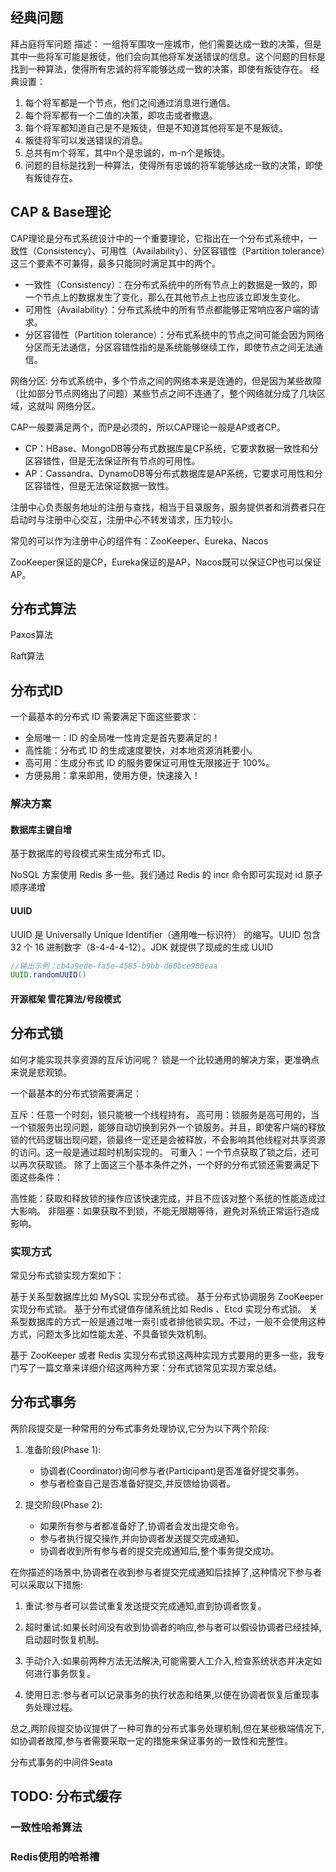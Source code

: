 
## 经典问题

拜占庭将军问题
描述： 一组将军围攻一座城市，他们需要达成一致的决策，但是其中一些将军可能是叛徒，他们会向其他将军发送错误的信息。这个问题的目标是找到一种算法，使得所有忠诚的将军能够达成一致的决策，即使有叛徒存在。
经典设置：
1. 每个将军都是一个节点，他们之间通过消息进行通信。
2. 每个将军都有一个二值的决策，即攻击或者撤退。
3. 每个将军都知道自己是不是叛徒，但是不知道其他将军是不是叛徒。
4. 叛徒将军可以发送错误的消息。
5. 总共有m个将军，其中n个是忠诚的，m-n个是叛徒。
6. 问题的目标是找到一种算法，使得所有忠诚的将军能够达成一致的决策，即使有叛徒存在。


## CAP & Base理论

CAP理论是分布式系统设计中的一个重要理论，它指出在一个分布式系统中，一致性（Consistency）、可用性（Availability）、分区容错性（Partition tolerance）这三个要素不可兼得，最多只能同时满足其中的两个。

- 一致性（Consistency）：在分布式系统中的所有节点上的数据是一致的，即一个节点上的数据发生了变化，那么在其他节点上也应该立即发生变化。
- 可用性（Availability）：分布式系统中的所有节点都能够正常响应客户端的请求。
- 分区容错性（Partition tolerance）：分布式系统中的节点之间可能会因为网络分区而无法通信，分区容错性指的是系统能够继续工作，即使节点之间无法通信。

网络分区: 分布式系统中，多个节点之间的网络本来是连通的，但是因为某些故障（比如部分节点网络出了问题）某些节点之间不连通了，整个网络就分成了几块区域，这就叫 网络分区。

CAP一般要满足两个，而P是必须的，所以CAP理论一般是AP或者CP。

- CP：HBase、MongoDB等分布式数据库是CP系统，它要求数据一致性和分区容错性，但是无法保证所有节点的可用性。
- AP：Cassandra、DynamoDB等分布式数据库是AP系统，它要求可用性和分区容错性，但是无法保证数据一致性。


注册中心负责服务地址的注册与查找，相当于目录服务，服务提供者和消费者只在启动时与注册中心交互，注册中心不转发请求，压力较小。


常见的可以作为注册中心的组件有：ZooKeeper、Eureka、Nacos

ZooKeeper保证的是CP，Eureka保证的是AP，Nacos既可以保证CP也可以保证AP。


## 分布式算法

Paxos算法

Raft算法

## 分布式ID

一个最基本的分布式 ID 需要满足下面这些要求：

- 全局唯一：ID 的全局唯一性肯定是首先要满足的！
- 高性能：分布式 ID 的生成速度要快，对本地资源消耗要小。
- 高可用：生成分布式 ID 的服务要保证可用性无限接近于 100%。
- 方便易用：拿来即用，使用方便，快速接入！

### 解决方案

#### 数据库主键自增

基于数据库的号段模式来生成分布式 ID。

NoSQL 方案使用 Redis 多一些。我们通过 Redis 的 incr 命令即可实现对 id 原子顺序递增

#### UUID

UUID 是 Universally Unique Identifier（通用唯一标识符） 的缩写。UUID 包含 32 个 16 进制数字（8-4-4-4-12）。JDK 就提供了现成的生成 UUID 
```java
//输出示例：cb4a9ede-fa5e-4585-b9bb-d60bce986eaa
UUID.randomUUID()
```

#### 开源框架 雪花算法/号段模式


## 分布式锁

如何才能实现共享资源的互斥访问呢？ 锁是一个比较通用的解决方案，更准确点来说是悲观锁。


一个最基本的分布式锁需要满足：

互斥：任意一个时刻，锁只能被一个线程持有。
高可用：锁服务是高可用的，当一个锁服务出现问题，能够自动切换到另外一个锁服务。并且，即使客户端的释放锁的代码逻辑出现问题，锁最终一定还是会被释放，不会影响其他线程对共享资源的访问。这一般是通过超时机制实现的。
可重入：一个节点获取了锁之后，还可以再次获取锁。
除了上面这三个基本条件之外，一个好的分布式锁还需要满足下面这些条件：

高性能：获取和释放锁的操作应该快速完成，并且不应该对整个系统的性能造成过大影响。
非阻塞：如果获取不到锁，不能无限期等待，避免对系统正常运行造成影响。

### 实现方式
常见分布式锁实现方案如下：

基于关系型数据库比如 MySQL 实现分布式锁。
基于分布式协调服务 ZooKeeper 实现分布式锁。
基于分布式键值存储系统比如 Redis 、Etcd 实现分布式锁。
关系型数据库的方式一般是通过唯一索引或者排他锁实现。不过，一般不会使用这种方式，问题太多比如性能太差、不具备锁失效机制。

基于 ZooKeeper 或者 Redis 实现分布式锁这两种实现方式要用的更多一些，我专门写了一篇文章来详细介绍这两种方案：分布式锁常见实现方案总结。


## 分布式事务

两阶段提交是一种常用的分布式事务处理协议,它分为以下两个阶段:

1. 准备阶段(Phase 1):
   - 协调者(Coordinator)询问参与者(Participant)是否准备好提交事务。
   - 参与者检查自己是否准备好提交,并反馈给协调者。

2. 提交阶段(Phase 2):
   - 如果所有参与者都准备好了,协调者会发出提交命令。
   - 参与者执行提交操作,并向协调者发送提交完成通知。
   - 协调者收到所有参与者的提交完成通知后,整个事务提交成功。

在你描述的场景中,协调者在收到参与者提交完成通知后挂掉了,这种情况下参与者可以采取以下措施:

1. 重试:参与者可以尝试重复发送提交完成通知,直到协调者恢复。

2. 超时重试:如果长时间没有收到协调者的响应,参与者可以假设协调者已经挂掉,启动超时恢复机制。

3. 手动介入:如果前两种方法无法解决,可能需要人工介入,检查系统状态并决定如何进行事务恢复。

4. 使用日志:参与者可以记录事务的执行状态和结果,以便在协调者恢复后重现事务处理过程。

总之,两阶段提交协议提供了一种可靠的分布式事务处理机制,但在某些极端情况下,如协调者故障,参与者需要采取一定的措施来保证事务的一致性和完整性。


分布式事务的中间件Seata

## TODO: 分布式缓存

### 一致性哈希算法

### Redis使用的哈希槽


